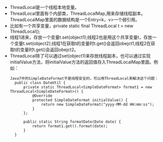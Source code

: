 * ThreadLocal是一个线程本地变量。
* ThreadLocal里面有个内部类，ThreadLocalMap,用来存储线程副本。ThreadLocalMap里面的数据结构是一个Entry<k，v>一个弱引用。
* 比如有一个共享变量，private static final ThreadLocal t = new ThreadLocal();
* 线程1进来，存放一个变量t.set(object1);线程2也是用这个共享变量t，存放一个变量t.set(object2);线程1在获取t的变量时t.get()会返回obejct1,线程2在获取t的变量时t.get()会返回obejct2。
* ThreadLocal除了可以通过set(object1)来存放线程副本，也可以通过实现initialValue方法，将initialValue方法的返回值存入ThreadLocalMap里面。例如：
  ```
  Java7中的SimpleDateFormat不是线程安全的，可以用ThreadLocal来解决这个问题：
    public class DateUtil {
        private static ThreadLocal<SimpleDateFormat> format1 = new ThreadLocal<SimpleDateFormat>() {
            @Override
            protected SimpleDateFormat initialValue() {
                return new SimpleDateFormat("yyyy-MM-dd HH:mm:ss");
            }
        };

        public static String formatDate(Date date) {
            return format1.get().format(date);
        }
    }

  ```